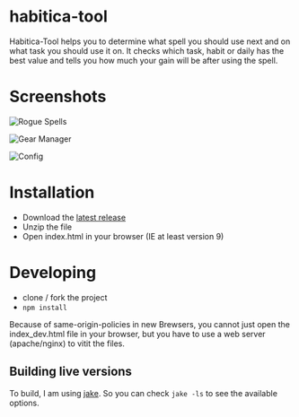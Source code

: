 # habitica-tool

Habitica-Tool helps you to determine what spell you should use next and on what task you should use it on.
It checks which task, habit or daily has the best value and tells you how much your gain will be after using the spell.

# Screenshots
![Rogue Spells](/../screenshots/rogue-spells.png?raw=true "Rogue Spells")

![Gear Manager](/../screenshots/gear-manager.png?raw=true "Gear Manager")

![Config](/../screenshots/config.png?raw=true "Config")

# Installation
* Download the [latest release](../../releases/latest)
* Unzip the file
* Open index.html in your browser (IE at least version 9)

# Developing
* clone / fork the project
* ```npm install```

Because of same-origin-policies in new Brewsers, you cannot just open the index_dev.html file in your browser, but you have to use a web server (apache/nginx) to vitit the files.

## Building live versions
To build, I am using [jake](http://jakejs.com/docs). So you can check ```jake -ls``` to see the available options.
